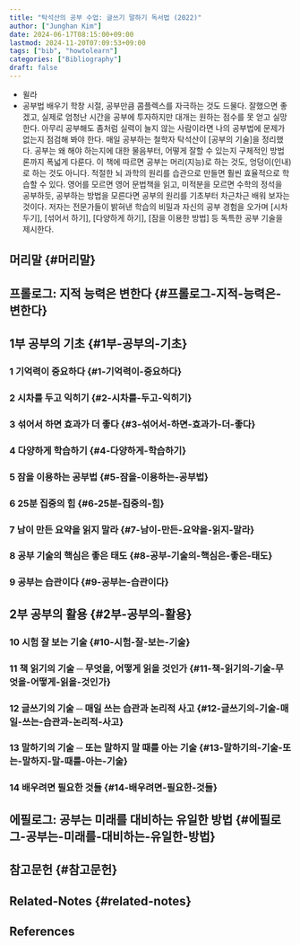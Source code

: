 ```yaml
---
title: "탁석산의 공부 수업: 글쓰기 말하기 독서법 (2022)"
author: ["Junghan Kim"]
date: 2024-06-17T08:15:00+09:00
lastmod: 2024-11-20T07:09:53+09:00
tags: ["bib", "howtolearn"]
categories: ["Bibliography"]
draft: false
---
```


-   윌라
-   공부법 배우기 학창 시절, 공부만큼 콤플렉스를 자극하는 것도 드물다. 잘했으면 좋겠고, 실제로 엄청난 시간을 공부에 투자하지만 대개는 원하는 점수를 못 얻고 실망한다. 아무리 공부해도 좀처럼 실력이 늘지 않는 사람이라면 나의 공부법에 문제가 없는지 점검해 봐야 한다. 매일 공부하는 철학자 탁석산이 [공부의 기술]을 정리했다. 공부는 왜 해야 하는지에 대한 물음부터, 어떻게 잘할 수 있는지 구체적인 방법론까지 폭넓게 다룬다. 이 책에 따르면 공부는 머리(지능)로 하는 것도, 엉덩이(인내)로 하는 것도 아니다. 적절한 뇌 과학의 원리를 습관으로 만들면 훨씬 효율적으로 학습할 수 있다. 영어를 모르면 영어 문법책을 읽고, 미적분을 모르면 수학의 정석을 공부하듯, 공부하는 방법을 모른다면 공부의 원리를 기초부터 차근차근 배워 보자는 것이다. 저자는 전문가들이 밝혀낸 학습의 비밀과 자신의 공부 경험을 오가며 [시차 두기], [섞어서 하기], [다양하게 하기], [잠을 이용한 방법] 등 독특한 공부 기술을 제시한다.


## 머리말 {#머리말}


## 프롤로그: 지적 능력은 변한다 {#프롤로그-지적-능력은-변한다}


## 1부 공부의 기초 {#1부-공부의-기초}


### 1 기억력이 중요하다 {#1-기억력이-중요하다}


### 2 시차를 두고 익히기 {#2-시차를-두고-익히기}


### 3 섞어서 하면 효과가 더 좋다 {#3-섞어서-하면-효과가-더-좋다}


### 4 다양하게 학습하기 {#4-다양하게-학습하기}


### 5 잠을 이용하는 공부법 {#5-잠을-이용하는-공부법}


### 6 25분 집중의 힘 {#6-25분-집중의-힘}


### 7 남이 만든 요약을 읽지 말라 {#7-남이-만든-요약을-읽지-말라}


### 8 공부 기술의 핵심은 좋은 태도 {#8-공부-기술의-핵심은-좋은-태도}


### 9 공부는 습관이다 {#9-공부는-습관이다}


## 2부 공부의 활용 {#2부-공부의-활용}


### 10 시험 잘 보는 기술 {#10-시험-잘-보는-기술}


### 11 책 읽기의 기술 ─ 무엇을, 어떻게 읽을 것인가 {#11-책-읽기의-기술-무엇을-어떻게-읽을-것인가}


### 12 글쓰기의 기술 ─ 매일 쓰는 습관과 논리적 사고 {#12-글쓰기의-기술-매일-쓰는-습관과-논리적-사고}


### 13 말하기의 기술 ─ 또는 말하지 말 때를 아는 기술 {#13-말하기의-기술-또는-말하지-말-때를-아는-기술}


### 14 배우려면 필요한 것들 {#14-배우려면-필요한-것들}


## 에필로그: 공부는 미래를 대비하는 유일한 방법 {#에필로그-공부는-미래를-대비하는-유일한-방법}


## 참고문헌 {#참고문헌}


## Related-Notes {#related-notes}

## References

<style>.csl-entry{text-indent: -1.5em; margin-left: 1.5em;}</style><div class="csl-bib-body">
</div>
